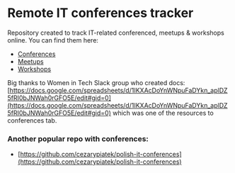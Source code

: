 # Remote IT conferences tracker

Repository created to track IT-related conferenced, meetups & workshops online. You can find them here:
* [Conferences](./conferences.md)
* [Meetups](./meetups.md)
* [Workshops](./workshops.md)


Big thanks to Women in Tech Slack group who created docs: [https://docs.google.com/spreadsheets/d/1IKXAcDoYnWNpuFaDYkn_aplDZ5fRI0bJNWah0rGFO5E/edit#gid=0](https://docs.google.com/spreadsheets/d/1IKXAcDoYnWNpuFaDYkn_aplDZ5fRI0bJNWah0rGFO5E/edit#gid=0) which was one of the resources to conferences tab.

### Another popular repo with conferences:
* [https://github.com/cezarypiatek/polish-it-conferences](https://github.com/cezarypiatek/polish-it-conferences)
